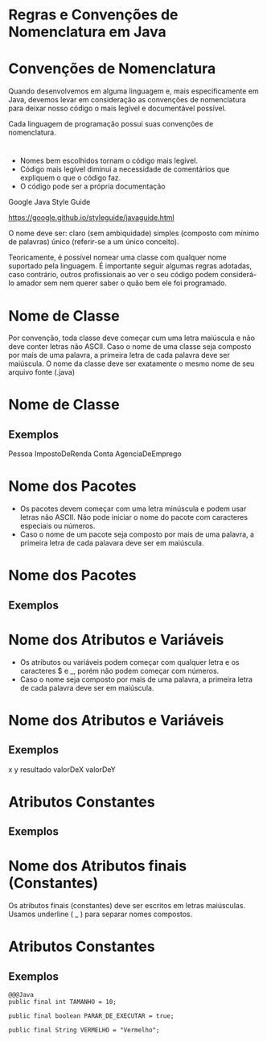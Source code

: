 <!SLIDE section center>
# Regras e Convenções de Nomenclatura em Java


<!SLIDE>
# Convenções de Nomenclatura
Quando desenvolvemos em alguma linguagem e, mais especificamente em Java, 
devemos levar em consideração as convenções de nomenclatura para deixar nosso código o mais legível e documentável possível.

Cada linguagem de programação possui suas convenções de nomenclatura.


<!SLIDE>
# 

* Nomes bem escolhidos tornam o código mais legível.
* Código mais legível diminui a necessidade de comentários que expliquem o que o código faz.
* O código pode ser a própria documentação

Google Java Style Guide

https://google.github.io/styleguide/javaguide.html


<!SLIDE>
O nome deve ser:
claro (sem ambiquidade)
simples (composto com mínimo de palavras)
único (referir-se a um único conceito).



<!SLIDE>
Teoricamente, é possível nomear uma classe com qualquer nome suportado pela linguagem. 
É importante seguir algumas regras adotadas, caso contrário, outros profissionais ao ver o seu código podem considerá-lo amador sem nem querer saber o quão bem ele foi programado.



<!SLIDE>
# Nome de Classe

Por convenção, toda classe deve começar cum uma letra maiúscula e não deve conter letras não ASCII.
Caso o nome de uma classe seja composto por mais de uma palavra, a primeira letra de cada palavra deve ser maiúscula.
O nome da classe deve ser exatamente o mesmo nome de seu arquivo fonte (.java)






<!SLIDE>
# Nome de Classe
## Exemplos


Pessoa
ImpostoDeRenda
Conta
AgenciaDeEmprego




<!SLIDE>
# Nome dos Pacotes
* Os pacotes devem começar com uma letra minúscula e podem usar letras não ASCII. Não pode iniciar o nome do pacote com caracteres especiais ou números.
* Caso o nome de um pacote seja composto por mais de uma palavra, a primeira letra de cada palavara deve ser em maiúscula.




<!SLIDE>
# Nome dos Pacotes
## Exemplos



<!SLIDE>
# Nome dos Atributos e Variáveis
* Os atributos ou variáveis podem começar com qualquer letra e os caracteres $ e _, porém não podem começar com números.
* Caso o nome seja composto por mais de uma palavra, a primeira letra de cada palavra deve ser em maiúscula.




<!SLIDE>
# Nome dos Atributos e Variáveis
## Exemplos


x 
y 
resultado
valorDeX 
valorDeY


<!SLIDE>
# Atributos Constantes
## Exemplos

# Nome dos Atributos finais (Constantes)

Os atributos finais (constantes) deve ser escritos em letras maiúsculas.
Usamos underline ( _ ) para separar nomes compostos.


<!SLIDE>
# Atributos Constantes
## Exemplos

    @@@Java
    public final int TAMANHO = 10;
    
    public final boolean PARAR_DE_EXECUTAR = true;
    
    public final String VERMELHO = "Vermelho";
    

